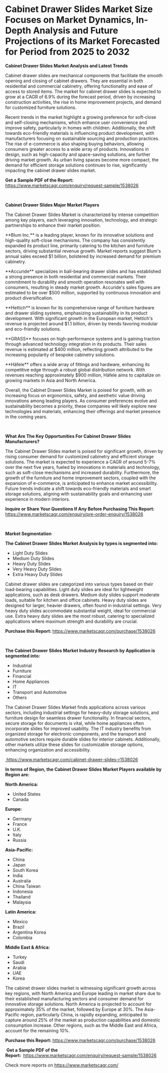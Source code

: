 <p><h1>Cabinet Drawer Slides Market Size Focuses on Market Dynamics, In-Depth Analysis and Future Projections of its Market Forecasted for Period from 2025 to 2032</h1></p><p><strong>Cabinet Drawer Slides Market Analysis and Latest Trends</strong></p>
<p><p>Cabinet drawer slides are mechanical components that facilitate the smooth opening and closing of cabinet drawers. They are essential in both residential and commercial cabinetry, offering functionality and ease of access to stored items. The market for cabinet drawer slides is expected to grow at a CAGR of 6.9% during the forecast period, driven by increasing construction activities, the rise in home improvement projects, and demand for customized furniture solutions.</p><p>Recent trends in the market highlight a growing preference for soft-close and self-closing mechanisms, which enhance user convenience and improve safety, particularly in homes with children. Additionally, the shift towards eco-friendly materials is influencing product development, with manufacturers focusing on sustainable sourcing and production practices. The rise of e-commerce is also shaping buying behaviors, allowing consumers greater access to a wide array of products. Innovations in design, such as high-capacity and space-saving solutions, are further driving market growth. As urban living spaces become more compact, the demand for efficient storage solutions continues to rise, significantly impacting the cabinet drawer slides market.</p></p>
<p><strong>Get a Sample PDF of the Report:&nbsp;</strong> <a href="https://www.marketscagr.com/enquiry/request-sample/1538026?utm_campaign=1905&utm_medium=2&utm_source=Github&utm_content=ia&utm_term=20022025&utm_id=cabinet-drawer-slides">https://www.marketscagr.com/enquiry/request-sample/1538026</a></p>
<p>&nbsp;</p>
<p><strong>Cabinet Drawer Slides Major Market Players</strong></p>
<p><p>The Cabinet Drawer Slides Market is characterized by intense competition among key players, each leveraging innovation, technology, and strategic partnerships to enhance their market position. </p><p>**Blum Inc.** is a leading player, known for its innovative solutions and high-quality soft-close mechanisms. The company has consistently expanded its product line, primarily catering to the kitchen and furniture sectors, driving substantial revenue growth. Market reports suggest Blum's annual sales exceed $1 billion, bolstered by increased demand for premium cabinetry.</p><p>**Accuride** specializes in ball-bearing drawer slides and has established a strong presence in both residential and commercial markets. Their commitment to durability and smooth operation resonates well with consumers, resulting in steady market growth. Accuride's sales figures are estimated to be over $500 million, supported by continuous innovation and product diversification.</p><p>**Hettich** is known for its comprehensive range of furniture hardware and drawer sliding systems, emphasizing sustainability in its product development. With significant growth in the European market, Hettich's revenue is projected around $1.1 billion, driven by trends favoring modular and eco-friendly solutions.</p><p>**GRASS** focuses on high-performance systems and is gaining traction through advanced technology integration in its products. Their sales revenue is estimated at $400 million, reflecting growth attributed to the increasing popularity of bespoke cabinetry solutions.</p><p>**Häfele** offers a wide array of fittings and hardware, enhancing its competitive edge through a robust global distribution network. With revenues reaching approximately $900 million, Häfele aims to capitalize on growing markets in Asia and North America.</p><p>Overall, the Cabinet Drawer Slides Market is poised for growth, with an increasing focus on ergonomics, safety, and aesthetic value driving innovations among leading players. As consumer preferences evolve and sustainability becomes a priority, these companies will likely explore new technologies and materials, enhancing their offerings and market presence in the coming years.</p></p>
<p>&nbsp;</p>
<p><strong>What Are The Key Opportunities For Cabinet Drawer Slides Manufacturers?</strong></p>
<p><p>The Cabinet Drawer Slides market is poised for significant growth, driven by rising consumer demand for customized cabinetry and efficient storage solutions. The market is expected to experience a CAGR of around 5-7% over the next five years, fueled by innovations in materials and technology, such as soft-close mechanisms and increased durability. Furthermore, the growth of the furniture and home improvement sectors, coupled with the expansion of e-commerce, is anticipated to enhance market accessibility. Future trends indicate a shift towards eco-friendly materials and smart storage solutions, aligning with sustainability goals and enhancing user experience in modern interiors.</p></p>
<p><strong>Inquire or Share Your Questions If Any Before Purchasing This Report:</strong> <a href="https://www.marketscagr.com/enquiry/pre-order-enquiry/1538026?utm_campaign=1905&utm_medium=2&utm_source=Github&utm_content=ia&utm_term=20022025&utm_id=cabinet-drawer-slides">https://www.marketscagr.com/enquiry/pre-order-enquiry/1538026</a></p>
<p>&nbsp;</p>
<p><strong>Market Segmentation</strong></p>
<p><strong>The Cabinet Drawer Slides Market Analysis by types is segmented into:</strong></p>
<p><ul><li>Light Duty Slides</li><li>Medium Duty Slides</li><li>Heavy Duty Slides</li><li>Very Heavy Duty Slides</li><li>Extra Heavy Duty Slides</li></ul></p>
<p><p>Cabinet drawer slides are categorized into various types based on their load-bearing capabilities. Light duty slides are ideal for lightweight applications, such as desk drawers. Medium duty slides support moderate loads, suitable for kitchen and office cabinets. Heavy duty slides are designed for larger, heavier drawers, often found in industrial settings. Very heavy duty slides accommodate substantial weight, ideal for commercial use. Extra heavy duty slides are the most robust, catering to specialized applications where maximum strength and durability are crucial.</p></p>
<p><strong>Purchase this Report:&nbsp;</strong><a href="https://www.marketscagr.com/purchase/1538026?utm_campaign=1905&utm_medium=2&utm_source=Github&utm_content=ia&utm_term=20022025&utm_id=cabinet-drawer-slides">https://www.marketscagr.com/purchase/1538026</a></p>
<p>&nbsp;</p>
<p><strong>The Cabinet Drawer Slides Market Industry Research by Application is segmented into:</strong></p>
<p><ul><li>Industrial</li><li>Furniture</li><li>Financial</li><li>Home Appliances</li><li>IT</li><li>Transport and Automotive</li><li>Others</li></ul></p>
<p><p>The Cabinet Drawer Slides Market finds applications across various sectors, including industrial settings for heavy-duty storage solutions, and furniture design for seamless drawer functionality. In financial sectors, secure storage for documents is vital, while home appliances often incorporate slides for improved usability. The IT industry benefits from organized storage for electronic components, and the transport and automotive sectors require durable slides for interior cabinets. Additionally, other markets utilize these slides for customizable storage options, enhancing organization and accessibility.</p></p>
<p><a href="https://www.marketscagr.com/cabinet-drawer-slides-r1538026?utm_campaign=1905&utm_medium=2&utm_source=Github&utm_content=ia&utm_term=20022025&utm_id=cabinet-drawer-slides">&nbsp;https://www.marketscagr.com/cabinet-drawer-slides-r1538026</a></p>
<p><strong>In terms of Region, the Cabinet Drawer Slides Market Players available by Region are:</strong></p>
<p>
    <p> <strong> North America: </strong>
        <ul>
            <li>United States</li>
            <li>Canada</li>
        </ul>
        </p> 
    <p> <strong> Europe: </strong>
        <ul>
            <li>Germany</li>
            <li>France</li>
            <li>U.K.</li>
            <li>Italy</li>
            <li>Russia</li>
        </ul>
        </p> 
    <p> <strong> Asia-Pacific: </strong>
        <ul>
            <li>China</li>
            <li>Japan</li>
            <li>South Korea</li>
            <li>India</li>
            <li>Australia</li>
            <li>China Taiwan</li>
            <li>Indonesia</li>
            <li>Thailand</li>
            <li>Malaysia</li>
        </ul>
        </p> 
    <p> <strong> Latin America: </strong>
        <ul>
            <li>Mexico</li>
            <li>Brazil</li>
            <li>Argentina Korea</li>
            <li>Colombia</li>
        </ul>
        </p> 
    <p> <strong> Middle East & Africa: </strong>
        <ul>
            <li>Turkey</li>
            <li>Saudi</li>
            <li>Arabia</li>
            <li>UAE</li>
            <li>Korea</li>
        </ul>
    </p>
    </p>
<p><p>The cabinet drawer slides market is witnessing significant growth across key regions, with North America and Europe leading in market share due to their established manufacturing sectors and consumer demand for innovative storage solutions. North America is projected to account for approximately 35% of the market, followed by Europe at 30%. The Asia-Pacific region, particularly China, is rapidly expanding, anticipated to capture around 25% of the market as production capabilities and domestic consumption increase. Other regions, such as the Middle East and Africa, account for the remaining 10%.</p></p>
<p><strong>Purchase this Report: </strong><a href="https://www.marketscagr.com/purchase/1538026?utm_campaign=1905&utm_medium=2&utm_source=Github&utm_content=ia&utm_term=20022025&utm_id=cabinet-drawer-slides">https://www.marketscagr.com/purchase/1538026</a></p>
<p>&nbsp;<strong>Get a Sample PDF of the Report:&nbsp;&nbsp;</strong><a href="https://www.marketscagr.com/enquiry/request-sample/1538026?utm_campaign=1905&utm_medium=2&utm_source=Github&utm_content=ia&utm_term=20022025&utm_id=cabinet-drawer-slides">https://www.marketscagr.com/enquiry/request-sample/1538026</a></p>
<p><strong></strong></p>
<p>Check more reports on <a href="https://www.marketscagr.com/?utm_campaign=1905&utm_medium=2&utm_source=Github&utm_content=ia&utm_term=20022025&utm_id=cabinet-drawer-slides">https://www.marketscagr.com/</a></p>